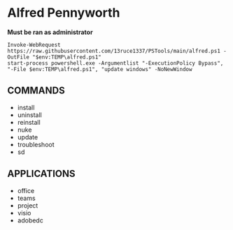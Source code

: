 # Alfred Pennyworth
**Must be ran as administrator**

`Invoke-WebRequest https://raw.githubusercontent.com/13ruce1337/PSTools/main/alfred.ps1 -OutFile "$env:TEMP\alfred.ps1"`\
`start-process powershell.exe -Argumentlist "-ExecutionPolicy Bypass", "-File $env:TEMP\alfred.ps1", "update windows" -NoNewWindow`

## COMMANDS
- install
- uninstall
- reinstall
- nuke
- update
- troubleshoot
- sd
## APPLICATIONS
- office
- teams
- project
- visio
- adobedc